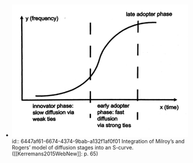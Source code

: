 - ![Kerremans2015_s-curve-model.png](../assets/Kerremans2015_s-curve-model_1682419531277_0.png)
  id:: 6447af61-6674-4374-9bab-a132f1af0f01
  Integration of Milroy’s and Rogers’ model of diffusion stages into an S-curve. ([[Kerremans2015WebNew]]: p. 65)